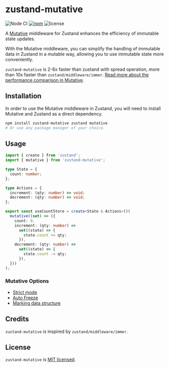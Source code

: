 # zustand-mutative

![Node CI](https://github.com/mutativejs/zustand-mutative/workflows/Node%20CI/badge.svg)
[![npm](https://img.shields.io/npm/v/zustand-mutative.svg)](https://www.npmjs.com/package/zustand-mutative)
![license](https://img.shields.io/npm/l/zustand-mutative)

A [Mutative](https://github.com/unadlib/mutative) middleware for Zustand enhances the efficiency of immutable state updates.

With the Mutative middleware, you can simplify the handling of immutable data in Zustand in a mutable way, allowing you to use immutable state more conveniently.

`zustand-mutative` is 2-6x faster than zustand with spread operation, more than 10x faster than `zustand/middleware/immer`. [Read more about the performance comparison in Mutative](https://mutative.js.org/docs/getting-started/performance).

## Installation

In order to use the Mutative middleware in Zustand, you will need to install Mutative and Zustand as a direct dependency.

```bash
npm install zustand-mutative zustand mutative
# Or use any package manager of your choice.
```

## Usage

```typescript
import { create } from 'zustand';
import { mutative } from 'zustand-mutative';

type State = {
  count: number;
};

type Actions = {
  increment: (qty: number) => void;
  decrement: (qty: number) => void;
};

export const useCountStore = create<State & Actions>()(
  mutative((set) => ({
    count: 0,
    increment: (qty: number) =>
      set((state) => {
        state.count += qty;
      }),
    decrement: (qty: number) =>
      set((state) => {
        state.count -= qty;
      }),
  }))
);
```


### Mutative Options

- [Strict mode](https://mutative.js.org/docs/advanced-guides/strict-mode)
- [Auto Freeze](https://mutative.js.org/docs/advanced-guides/auto-freeze)
- [Marking data structure](https://mutative.js.org/docs/advanced-guides/mark)


## Credits
`zustand-mutative` is inspired by `zustand/middleware/immer`. 

## License
`zustand-mutative` is [MIT licensed](https://github.com/mutativejs/zustand-mutative/blob/main/LICENSE).
